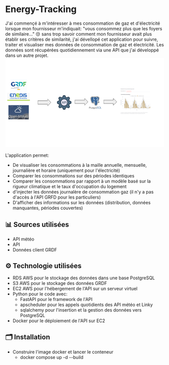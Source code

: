 # Energy-Tracking 
J'ai commençé à m'intéresser à mes consommation de gaz et d'électricité lorsque mon fournisseur m'indiquait: "vous consommez plus que les foyers de similaire..." 😒
sans trop savoir comment mon fournisseur avait plus établir ses critères de similarité, j'ai dévellopé cet application pour suivre, traiter et visualiser mes données de consommation de gaz et électricité.
Les données sont récupérées quotidiennement via une API que j'ai développé dans un autre projet.
![Architecture](images/architecture_application.png)

L'application permet:
- De visualiser les consommations à la maille annuelle, mensuelle, journalière et horaire (uniquement pour l'électricité)
- Comparer les consommations sur des périodes identiques
- Comparer les consommations par rapport à un modèle basé sur la rigueur climatique et le taux d'occupation du logement
- d'injecter les données journalère de consommation gaz (il n'y a pas d'accès à l'API GRFD pour les particuliers)
- D'afficher des informations sur les données (distribution, données manquantes, périodes couvertes)

## 📊 Sources utilisées

- API météo
- API
- Données client GRDF  


## ⚙️ Technologie utilisées

- RDS AWS pour le stockage des données dans une base PostgreSQL
- S3 AWS pour le stockage des données GRDF
- EC2 AWS pour l'hébergement de l'API sur un serveur virtuel
- Python pour le code avec:
  - FastAPI pour le framework de l'API
  - apscheduler pour les appels quotidients des API météo et Linky
  - sqlalchemy pour l'insertion et la gestion des données vers PostgreSQL
- Docker pour le déploiement de l'API sur EC2

## 🗂️ Installation


- Construire l'image docker et lancer le conteneur
  -  docker compose up -d --build
